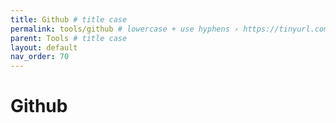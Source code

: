 ```yaml
---
title: Github # title case
permalink: tools/github # lowercase + use hyphens › https://tinyurl.com/27kmc4rb
parent: Tools # title case
layout: default
nav_order: 70
---
```


# Github
